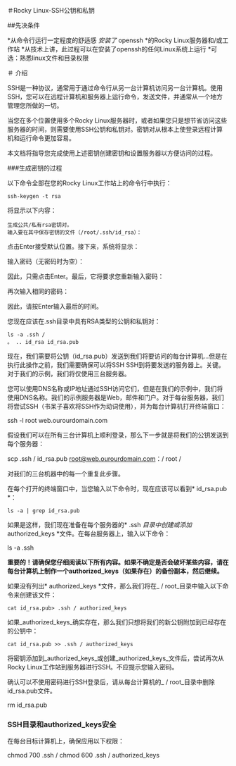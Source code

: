 ＃Rocky Linux-SSH公钥和私钥

##先决条件

*从命令行运行一定程度的舒适感
*安装了* openssh *的Rocky Linux服务器和/或工作站
*从技术上讲，此过程可以在安装了openssh的任何Linux系统上运行
*可选：熟悉linux文件和目录权限

＃ 介绍

SSH是一种协议，通常用于通过命令行从另一台计算机访问另一台计算机。使用SSH，您可以在远程计算机和服务器上运行命令，发送文件，并通常从一个地方管理您所做的一切。

当您在多个位置使用多个Rocky Linux服务器时，或者如果您只是想节省访问这些服务器的时间，则需要使用SSH公钥和私钥对。密钥对从根本上使登录远程计算机和运行命令更加容易。

本文档将指导您完成使用上述密钥创建密钥和设置服务器以方便访问的过程。

###生成密钥的过程

以下命令全部在您的Rocky Linux工作站上的命令行中执行：

`ssh-keygen -t rsa`

将显示以下内容：

```
生成公共/私有rsa密钥对。
输入要在其中保存密钥的文件（/root/.ssh/id_rsa）：
```

点击Enter接受默认位置。接下来，系统将显示：

输入密码（无密码时为空）：

因此，只需点击Enter。最后，它将要求您重新输入密码：

再次输入相同的密码：

因此，请按Enter输入最后的时间。

您现在应该在.ssh目录中具有RSA类型的公钥和私钥对：

```
ls -a .ssh /
。 .. id_rsa id_rsa.pub
```

现在，我们需要将公钥（id_rsa.pub）发送到我们将要访问的每台计算机...但是在执行此操作之前，我们需要确保可以将SSH SSH到将要发送的服务器上。关键。对于我们的示例，我们将仅使用三台服务器。

您可以使用DNS名称或IP地址通过SSH访问它们，但是在我们的示例中，我们将使用DNS名称。我们的示例服务器是Web，邮件和门户。对于每台服务器，我们将尝试SSH（书呆子喜欢将SSH作为动词使用），并为每台计算机打开终端窗口：

ssh -l root web.ourourdomain.com

假设我们可以在所有三台计算机上顺利登录，那么下一步就是将我们的公钥发送到每个服务器：

scp .ssh / id_rsa.pub root@web.ourourdomain.com：/ root /

对我们的三台机器中的每一个重复此步骤。

在每个打开的终端窗口中，当您输入以下命令时，现在应该可以看到* id_rsa.pub *：

`ls -a | grep id_rsa.pub`

如果是这样，我们现在准备在每个服务器的* .ssh *目录中创建或添加* authorized_keys *文件。在每台服务器上，输入以下命令：

ls -a .ssh

**重要的！请确保您仔细阅读以下所有内容。如果不确定是否会破坏某些内容，请在每台计算机上制作一个authorized_keys（如果存在）的备份副本，然后继续。**

如果没有列出* authorized_keys *文件，那么我们将在_ / root_目录中输入以下命令来创建该文件：

`cat id_rsa.pub> .ssh / authorized_keys`

如果_authorized_keys_确实存在，那么我们只想将我们的新公钥附加到已经存在的公钥中：

`cat id_rsa.pub >> .ssh / authorized_keys`

将密钥添加到_authorized_keys_或创建_authorized_keys_文件后，尝试再次从Rocky Linux工作站到服务器进行SSH。不应提示您输入密码。

确认可以不使用密码进行SSH登录后，请从每台计算机的_ / root_目录中删除id_rsa.pub文件。

rm id_rsa.pub

### SSH目录和authorized_keys安全

在每台目标计算机上，确保应用以下权限：

chmod 700 .ssh /
chmod 600 .ssh / authorized_keys



